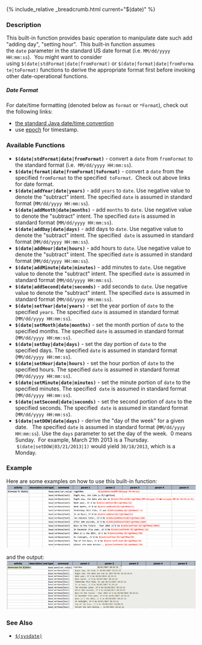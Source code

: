 {% include_relative _breadcrumb.html current="$(date)" %}


### Description
This built-in function provides basic operation to manipulate date such add "adding day", "setting hour".  This 
built-in function assumes the `date` parameter in the standard US date format (i.e. `MM/dd/yyyy HH:mm:ss`).  You might 
want to consider using `$(date|stdFormat|date|fromFormat)` or `$(date|format|date|fromFormate|toFormat)` functions to 
derive the appropriate format first before invoking other date-operational functions.


##### Date Format
For date/time formatting (denoted below as `format` or `*Format`), check out the following links:
- <a href="http://docs.oracle.com/javase/8/docs/api/java/text/SimpleDateFormat.html" class="external-link">the standard Java date/time convention</a>
- use <a href="https://en.wikipedia.org/wiki/Unix_time" class="external-link">epoch</a> for timestamp.


### Available Functions
- **`$(date|stdFormat|date|fromFormat)`** \- convert a `date` from `fromFormat` to the standard format (i.e. 
  `MM/dd/yyyy HH:mm:ss`).    
- **`$(date|format|date|fromFormat|toFormat)`** - convert a `date` from the specified `fromFormat` to the specified 
  `toFormat`.  Check out above links for date format.
- **`$(date|addYear|date|years)`** \- add `years` to `date`. Use negative value to denote the "subtract" intent. The 
  specified `date` is assumed in standard format (`MM/dd/yyyy HH:mm:ss`).
- **`$(date|addMonth|date|months)`** - add `months` to `date`. Use negative value to denote the "subtract" intent. The 
  specified `date` is assumed in standard format (`MM/dd/yyyy HH:mm:ss`).
- **`$(date|addDay|date|days)`** - add days to `date`. Use negative value to denote the "subtract" intent. The specified 
  `date` is assumed in standard format (`MM/dd/yyyy HH:mm:ss`).
- **`$(date|addHour|date|hours)`** - add hours to `date`. Use negative value to denote the "subtract" intent. The 
  specified `date` is assumed in standard format (`MM/dd/yyyy HH:mm:ss`).
- **`$(date|addMinute|date|minutes)`** - add minutes to `date`. Use negative value to denote the "subtract" intent. The 
  specified `date` is assumed in standard format (`MM/dd/yyyy HH:mm:ss`).
- **`$(date|addSecond|date|seconds)`** - add seconds to `date`. Use negative value to denote the "subtract" intent. The 
  specified `date` is assumed in standard format (`MM/dd/yyyy HH:mm:ss`).
- **`$(date|setYear|date|years)`** \- set the year portion of `date` to the specified `years`. The specified `date` is 
  assumed in standard format (`MM/dd/yyyy HH:mm:ss`).
- **`$(date|setMonth|date|months)`** \- set the month portion of `date` to the specified months. The specified `date` is 
  assumed in standard format (`MM/dd/yyyy HH:mm:ss`).
- **`$(date|setDay|date|days)`** \- set the day portion of `date` to the specified days. The specified `date` is assumed 
  in standard format (`MM/dd/yyyy HH:mm:ss`).
- **`$(date|setHour|date|hours)`** \- set the hour portion of `date` to the specified hours. The specified `date` is 
  assumed in standard format (`MM/dd/yyyy HH:mm:ss`).
- **`$(date|setMinute|date|minutes)`** \- set the minute portion of `date` to the specified minutes. The specified 
  `date` is assumed in standard format (`MM/dd/yyyy HH:mm:ss`).
- **`$(date|setSecond|date|seconds)`** \- set the second portion of `date` to the specified seconds. The specified 
  `date` is assumed in standard format (`MM/dd/yyyy HH:mm:ss`).
- **`$(date|setDOW|date|days)`** \- derive the "day of the week" for a given date.   The specified `date` is assumed in 
  standard format (`MM/dd/yyyy HH:mm:ss`). Use the `days` parameter to set the day of the week.  0 means Sunday.  For 
  example, March 21th 2013 is a Thursday.  `$(date|setDOW|03/21/2013|1)` would yield `30/18/2013`, which is a Monday.   


### Example
Here are some examples on how to use this built-in function:<br/>
![script](image/$(date)_01.png)

and the output:<br/>
![output](image/$(date)_02.png)


### See Also
- [`$(sysdate)`]($(sysdate))
